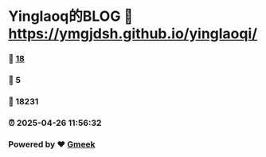 # Yinglaoq的BLOG :link: https://ymgjdsh.github.io/yinglaoqi/ 
### :page_facing_up: [18](https://ymgjdsh.github.io/yinglaoqi//tag.html) 
### :speech_balloon: 5 
### :hibiscus: 18231 
### :alarm_clock: 2025-04-26 11:56:32 
### Powered by :heart: [Gmeek](https://github.com/Meekdai/Gmeek)
